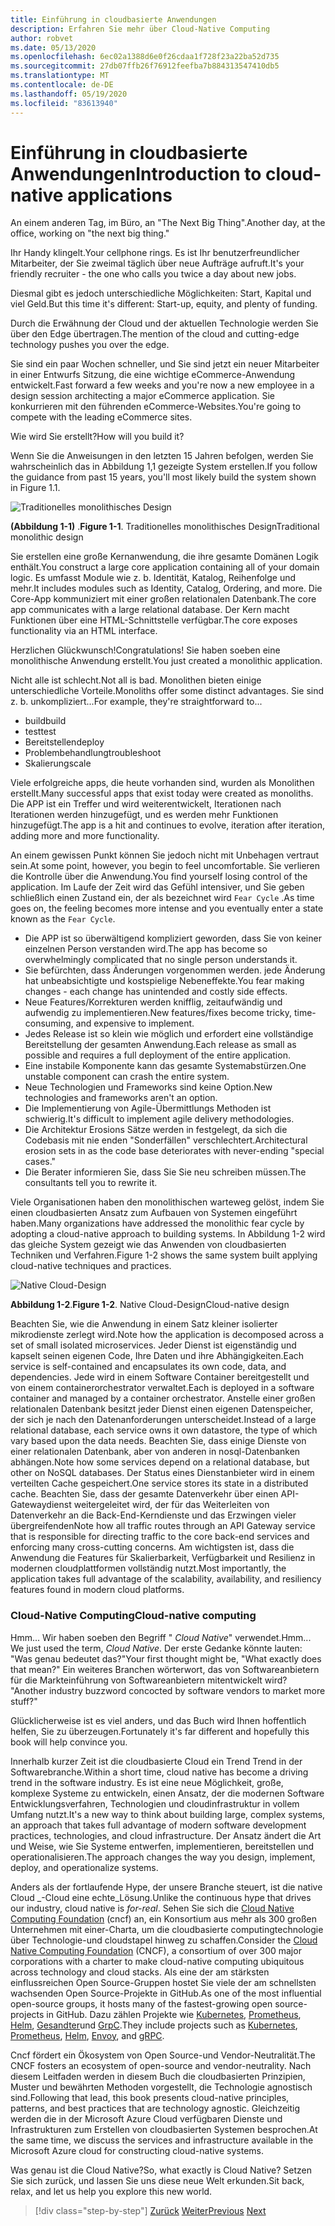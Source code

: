 ```yaml
---
title: Einführung in cloudbasierte Anwendungen
description: Erfahren Sie mehr über Cloud-Native Computing
author: robvet
ms.date: 05/13/2020
ms.openlocfilehash: 6ec02a1388d6e0f26cdaa1f728f23a22ba52d735
ms.sourcegitcommit: 27db07ffb26f76912feefba7b884313547410db5
ms.translationtype: MT
ms.contentlocale: de-DE
ms.lasthandoff: 05/19/2020
ms.locfileid: "83613940"
---
```

# <a name="introduction-to-cloud-native-applications"></a><span data-ttu-id="58220-103">Einführung in cloudbasierte Anwendungen</span><span class="sxs-lookup"><span data-stu-id="58220-103">Introduction to cloud-native applications</span></span>

<span data-ttu-id="58220-104">An einem anderen Tag, im Büro, an "The Next Big Thing".</span><span class="sxs-lookup"><span data-stu-id="58220-104">Another day, at the office, working on "the next big thing."</span></span>

<span data-ttu-id="58220-105">Ihr Handy klingelt.</span><span class="sxs-lookup"><span data-stu-id="58220-105">Your cellphone rings.</span></span> <span data-ttu-id="58220-106">Es ist Ihr benutzerfreundlicher Mitarbeiter, der Sie zweimal täglich über neue Aufträge aufruft.</span><span class="sxs-lookup"><span data-stu-id="58220-106">It's your friendly recruiter - the one who calls you twice a day about new jobs.</span></span>

<span data-ttu-id="58220-107">Diesmal gibt es jedoch unterschiedliche Möglichkeiten: Start, Kapital und viel Geld.</span><span class="sxs-lookup"><span data-stu-id="58220-107">But this time it's different: Start-up, equity, and plenty of funding.</span></span>

<span data-ttu-id="58220-108">Durch die Erwähnung der Cloud und der aktuellen Technologie werden Sie über den Edge übertragen.</span><span class="sxs-lookup"><span data-stu-id="58220-108">The mention of the cloud and cutting-edge technology pushes you over the edge.</span></span>

<span data-ttu-id="58220-109">Sie sind ein paar Wochen schneller, und Sie sind jetzt ein neuer Mitarbeiter in einer Entwurfs Sitzung, die eine wichtige eCommerce-Anwendung entwickelt.</span><span class="sxs-lookup"><span data-stu-id="58220-109">Fast forward a few weeks and you're now a new employee in a design session architecting a major eCommerce application.</span></span> <span data-ttu-id="58220-110">Sie konkurrieren mit den führenden eCommerce-Websites.</span><span class="sxs-lookup"><span data-stu-id="58220-110">You're going to compete with the leading eCommerce sites.</span></span>

<span data-ttu-id="58220-111">Wie wird Sie erstellt?</span><span class="sxs-lookup"><span data-stu-id="58220-111">How will you build it?</span></span>

<span data-ttu-id="58220-112">Wenn Sie die Anweisungen in den letzten 15 Jahren befolgen, werden Sie wahrscheinlich das in Abbildung 1,1 gezeigte System erstellen.</span><span class="sxs-lookup"><span data-stu-id="58220-112">If you follow the guidance from past 15 years, you'll most likely build the system shown in Figure 1.1.</span></span>

![Traditionelles monolithisches Design](./media/monolithic-design.png)

<span data-ttu-id="58220-114">**(Abbildung 1-1)** .</span><span class="sxs-lookup"><span data-stu-id="58220-114">**Figure 1-1**.</span></span> <span data-ttu-id="58220-115">Traditionelles monolithisches Design</span><span class="sxs-lookup"><span data-stu-id="58220-115">Traditional monolithic design</span></span>

<span data-ttu-id="58220-116">Sie erstellen eine große Kernanwendung, die ihre gesamte Domänen Logik enthält.</span><span class="sxs-lookup"><span data-stu-id="58220-116">You construct a large core application containing all of your domain logic.</span></span> <span data-ttu-id="58220-117">Es umfasst Module wie z. b. Identität, Katalog, Reihenfolge und mehr.</span><span class="sxs-lookup"><span data-stu-id="58220-117">It includes modules such as Identity, Catalog, Ordering, and more.</span></span> <span data-ttu-id="58220-118">Die Core-App kommuniziert mit einer großen relationalen Datenbank.</span><span class="sxs-lookup"><span data-stu-id="58220-118">The core app communicates with a large relational database.</span></span> <span data-ttu-id="58220-119">Der Kern macht Funktionen über eine HTML-Schnittstelle verfügbar.</span><span class="sxs-lookup"><span data-stu-id="58220-119">The core exposes functionality via an HTML interface.</span></span>

<span data-ttu-id="58220-120">Herzlichen Glückwunsch!</span><span class="sxs-lookup"><span data-stu-id="58220-120">Congratulations!</span></span>  <span data-ttu-id="58220-121">Sie haben soeben eine monolithische Anwendung erstellt.</span><span class="sxs-lookup"><span data-stu-id="58220-121">You just created a monolithic application.</span></span>

<span data-ttu-id="58220-122">Nicht alle ist schlecht.</span><span class="sxs-lookup"><span data-stu-id="58220-122">Not all is bad.</span></span> <span data-ttu-id="58220-123">Monolithen bieten einige unterschiedliche Vorteile.</span><span class="sxs-lookup"><span data-stu-id="58220-123">Monoliths offer some distinct advantages.</span></span> <span data-ttu-id="58220-124">Sie sind z. b. unkompliziert...</span><span class="sxs-lookup"><span data-stu-id="58220-124">For example, they're straightforward to...</span></span>

- <span data-ttu-id="58220-125">build</span><span class="sxs-lookup"><span data-stu-id="58220-125">build</span></span>
- <span data-ttu-id="58220-126">test</span><span class="sxs-lookup"><span data-stu-id="58220-126">test</span></span>
- <span data-ttu-id="58220-127">Bereitstellen</span><span class="sxs-lookup"><span data-stu-id="58220-127">deploy</span></span>
- <span data-ttu-id="58220-128">Problembehandlung</span><span class="sxs-lookup"><span data-stu-id="58220-128">troubleshoot</span></span>
- <span data-ttu-id="58220-129">Skalierung</span><span class="sxs-lookup"><span data-stu-id="58220-129">scale</span></span>

<span data-ttu-id="58220-130">Viele erfolgreiche apps, die heute vorhanden sind, wurden als Monolithen erstellt.</span><span class="sxs-lookup"><span data-stu-id="58220-130">Many successful apps that exist today were created as monoliths.</span></span> <span data-ttu-id="58220-131">Die APP ist ein Treffer und wird weiterentwickelt, Iterationen nach Iterationen werden hinzugefügt, und es werden mehr Funktionen hinzugefügt.</span><span class="sxs-lookup"><span data-stu-id="58220-131">The app is a hit and continues to evolve, iteration after iteration, adding more and more functionality.</span></span>

<span data-ttu-id="58220-132">An einem gewissen Punkt können Sie jedoch nicht mit Unbehagen vertraut sein.</span><span class="sxs-lookup"><span data-stu-id="58220-132">At some point, however, you begin to feel uncomfortable.</span></span> <span data-ttu-id="58220-133">Sie verlieren die Kontrolle über die Anwendung.</span><span class="sxs-lookup"><span data-stu-id="58220-133">You find yourself losing control of the application.</span></span> <span data-ttu-id="58220-134">Im Laufe der Zeit wird das Gefühl intensiver, und Sie geben schließlich einen Zustand ein, der als bezeichnet wird `Fear Cycle` .</span><span class="sxs-lookup"><span data-stu-id="58220-134">As time goes on, the feeling becomes more intense and you eventually enter a state known as the `Fear Cycle`.</span></span>

- <span data-ttu-id="58220-135">Die APP ist so überwältigend kompliziert geworden, dass Sie von keiner einzelnen Person verstanden wird.</span><span class="sxs-lookup"><span data-stu-id="58220-135">The app has become so overwhelmingly complicated that no single person understands it.</span></span>
- <span data-ttu-id="58220-136">Sie befürchten, dass Änderungen vorgenommen werden. jede Änderung hat unbeabsichtigte und kostspielige Nebeneffekte.</span><span class="sxs-lookup"><span data-stu-id="58220-136">You fear making changes - each change has unintended and costly side effects.</span></span>
- <span data-ttu-id="58220-137">Neue Features/Korrekturen werden knifflig, zeitaufwändig und aufwendig zu implementieren.</span><span class="sxs-lookup"><span data-stu-id="58220-137">New features/fixes become tricky, time-consuming, and expensive to implement.</span></span>
- <span data-ttu-id="58220-138">Jedes Release ist so klein wie möglich und erfordert eine vollständige Bereitstellung der gesamten Anwendung.</span><span class="sxs-lookup"><span data-stu-id="58220-138">Each release as small as possible and requires a full deployment of the entire application.</span></span>
- <span data-ttu-id="58220-139">Eine instabile Komponente kann das gesamte Systemabstürzen.</span><span class="sxs-lookup"><span data-stu-id="58220-139">One unstable component can crash the entire system.</span></span>
- <span data-ttu-id="58220-140">Neue Technologien und Frameworks sind keine Option.</span><span class="sxs-lookup"><span data-stu-id="58220-140">New technologies and frameworks aren't an option.</span></span>
- <span data-ttu-id="58220-141">Die Implementierung von Agile-Übermittlungs Methoden ist schwierig.</span><span class="sxs-lookup"><span data-stu-id="58220-141">It's difficult to implement agile delivery methodologies.</span></span>
- <span data-ttu-id="58220-142">Die Architektur Erosions Sätze werden in festgelegt, da sich die Codebasis mit nie enden "Sonderfällen" verschlechtert.</span><span class="sxs-lookup"><span data-stu-id="58220-142">Architectural erosion sets in as the code base deteriorates with never-ending "special cases."</span></span>
- <span data-ttu-id="58220-143">Die Berater informieren Sie, dass Sie Sie neu schreiben müssen.</span><span class="sxs-lookup"><span data-stu-id="58220-143">The consultants tell you to rewrite it.</span></span>

<span data-ttu-id="58220-144">Viele Organisationen haben den monolithischen warteweg gelöst, indem Sie einen cloudbasierten Ansatz zum Aufbauen von Systemen eingeführt haben.</span><span class="sxs-lookup"><span data-stu-id="58220-144">Many organizations have addressed the monolithic fear cycle by adopting a cloud-native approach to building systems.</span></span> <span data-ttu-id="58220-145">In Abbildung 1-2 wird das gleiche System gezeigt wie das Anwenden von cloudbasierten Techniken und Verfahren.</span><span class="sxs-lookup"><span data-stu-id="58220-145">Figure 1-2 shows the same system built applying cloud-native techniques and practices.</span></span>

![Native Cloud-Design](./media/cloud-native-design.png)

<span data-ttu-id="58220-147">**Abbildung 1-2**.</span><span class="sxs-lookup"><span data-stu-id="58220-147">**Figure 1-2**.</span></span> <span data-ttu-id="58220-148">Native Cloud-Design</span><span class="sxs-lookup"><span data-stu-id="58220-148">Cloud-native design</span></span>

<span data-ttu-id="58220-149">Beachten Sie, wie die Anwendung in einem Satz kleiner isolierter mikrodienste zerlegt wird.</span><span class="sxs-lookup"><span data-stu-id="58220-149">Note how the application is decomposed across a set of small isolated microservices.</span></span> <span data-ttu-id="58220-150">Jeder Dienst ist eigenständig und kapselt seinen eigenen Code, Ihre Daten und ihre Abhängigkeiten.</span><span class="sxs-lookup"><span data-stu-id="58220-150">Each service is self-contained and encapsulates its own code, data, and dependencies.</span></span> <span data-ttu-id="58220-151">Jede wird in einem Software Container bereitgestellt und von einem containerorchestrator verwaltet.</span><span class="sxs-lookup"><span data-stu-id="58220-151">Each is deployed in a software container and managed by a container orchestrator.</span></span> <span data-ttu-id="58220-152">Anstelle einer großen relationalen Datenbank besitzt jeder Dienst einen eigenen Datenspeicher, der sich je nach den Datenanforderungen unterscheidet.</span><span class="sxs-lookup"><span data-stu-id="58220-152">Instead of a large relational database, each service owns it own datastore, the type of which vary based upon the data needs.</span></span> <span data-ttu-id="58220-153">Beachten Sie, dass einige Dienste von einer relationalen Datenbank, aber von anderen in nosql-Datenbanken abhängen.</span><span class="sxs-lookup"><span data-stu-id="58220-153">Note how some services depend on a relational database, but other on NoSQL databases.</span></span> <span data-ttu-id="58220-154">Der Status eines Dienstanbieter wird in einem verteilten Cache gespeichert.</span><span class="sxs-lookup"><span data-stu-id="58220-154">One service stores its state in a distributed cache.</span></span> <span data-ttu-id="58220-155">Beachten Sie, dass der gesamte Datenverkehr über einen API-Gatewaydienst weitergeleitet wird, der für das Weiterleiten von Datenverkehr an die Back-End-Kerndienste und das Erzwingen vieler übergreifenden</span><span class="sxs-lookup"><span data-stu-id="58220-155">Note how all traffic routes through an API Gateway service that is responsible for directing traffic to the core back-end services and enforcing many cross-cutting concerns.</span></span> <span data-ttu-id="58220-156">Am wichtigsten ist, dass die Anwendung die Features für Skalierbarkeit, Verfügbarkeit und Resilienz in modernen cloudplattformen vollständig nutzt.</span><span class="sxs-lookup"><span data-stu-id="58220-156">Most importantly, the application takes full advantage of the scalability, availability, and resiliency features found in modern cloud platforms.</span></span>

### <a name="cloud-native-computing"></a><span data-ttu-id="58220-157">Cloud-Native Computing</span><span class="sxs-lookup"><span data-stu-id="58220-157">Cloud-native computing</span></span>

<span data-ttu-id="58220-158">Hmm... Wir haben soeben den Begriff " _Cloud Native_" verwendet.</span><span class="sxs-lookup"><span data-stu-id="58220-158">Hmm... We just used the term, _Cloud Native_.</span></span> <span data-ttu-id="58220-159">Der erste Gedanke könnte lauten: "Was genau bedeutet das?"</span><span class="sxs-lookup"><span data-stu-id="58220-159">Your first thought might be, "What exactly does that mean?"</span></span> <span data-ttu-id="58220-160">Ein weiteres Branchen wörterwort, das von Softwareanbietern für die Markteinführung von Softwareanbietern mitentwickelt wird? "</span><span class="sxs-lookup"><span data-stu-id="58220-160">Another industry buzzword concocted by software vendors to market more stuff?"</span></span>

<span data-ttu-id="58220-161">Glücklicherweise ist es viel anders, und das Buch wird Ihnen hoffentlich helfen, Sie zu überzeugen.</span><span class="sxs-lookup"><span data-stu-id="58220-161">Fortunately it's far different and hopefully this book will help convince you.</span></span>

<span data-ttu-id="58220-162">Innerhalb kurzer Zeit ist die cloudbasierte Cloud ein Trend Trend in der Softwarebranche.</span><span class="sxs-lookup"><span data-stu-id="58220-162">Within a short time, cloud native has become a driving trend in the software industry.</span></span> <span data-ttu-id="58220-163">Es ist eine neue Möglichkeit, große, komplexe Systeme zu entwickeln, einen Ansatz, der die modernen Software Entwicklungsverfahren, Technologien und cloudinfrastruktur in vollem Umfang nutzt.</span><span class="sxs-lookup"><span data-stu-id="58220-163">It's a new way to think about building large, complex systems, an approach that takes full advantage of modern software development practices, technologies, and cloud infrastructure.</span></span> <span data-ttu-id="58220-164">Der Ansatz ändert die Art und Weise, wie Sie Systeme entwerfen, implementieren, bereitstellen und operationalisieren.</span><span class="sxs-lookup"><span data-stu-id="58220-164">The approach changes the way you design, implement, deploy, and operationalize systems.</span></span>

<span data-ttu-id="58220-165">Anders als der fortlaufende Hype, der unsere Branche steuert, ist die native Cloud _-Cloud eine echte_Lösung.</span><span class="sxs-lookup"><span data-stu-id="58220-165">Unlike the continuous hype that drives our industry, cloud native is _for-real_.</span></span> <span data-ttu-id="58220-166">Sehen Sie sich die [Cloud Native Computing Foundation](https://www.cncf.io/) (cncf) an, ein Konsortium aus mehr als 300 großen Unternehmen mit einer-Charta, um die cloudbasierte computingtechnologie über Technologie-und cloudstapel hinweg zu schaffen.</span><span class="sxs-lookup"><span data-stu-id="58220-166">Consider the [Cloud Native Computing Foundation](https://www.cncf.io/) (CNCF), a consortium of over 300 major corporations with a charter to make cloud-native computing ubiquitous across technology and cloud stacks.</span></span> <span data-ttu-id="58220-167">Als eine der am stärksten einflussreichen Open Source-Gruppen hostet Sie viele der am schnellsten wachsenden Open Source-Projekte in GitHub.</span><span class="sxs-lookup"><span data-stu-id="58220-167">As one of the most influential open-source groups, it hosts many of the fastest-growing open source-projects in GitHub.</span></span> <span data-ttu-id="58220-168">Dazu zählen Projekte wie [Kubernetes](https://kubernetes.io/), [Prometheus](https://prometheus.io/), [Helm](https://helm.sh/), [Gesandter](https://www.envoyproxy.io/)und [GrpC](https://grpc.io/).</span><span class="sxs-lookup"><span data-stu-id="58220-168">They include projects such as [Kubernetes](https://kubernetes.io/), [Prometheus](https://prometheus.io/), [Helm](https://helm.sh/), [Envoy](https://www.envoyproxy.io/), and [gRPC](https://grpc.io/).</span></span>

<span data-ttu-id="58220-169">Cncf fördert ein Ökosystem von Open Source-und Vendor-Neutralität.</span><span class="sxs-lookup"><span data-stu-id="58220-169">The CNCF fosters an ecosystem of open-source and vendor-neutrality.</span></span> <span data-ttu-id="58220-170">Nach diesem Leitfaden werden in diesem Buch die cloudbasierten Prinzipien, Muster und bewährten Methoden vorgestellt, die Technologie agnostisch sind.</span><span class="sxs-lookup"><span data-stu-id="58220-170">Following that lead, this book presents cloud-native principles, patterns, and best practices that are technology agnostic.</span></span> <span data-ttu-id="58220-171">Gleichzeitig werden die in der Microsoft Azure Cloud verfügbaren Dienste und Infrastrukturen zum Erstellen von cloudbasierten Systemen besprochen.</span><span class="sxs-lookup"><span data-stu-id="58220-171">At the same time, we discuss the services and infrastructure available in the Microsoft Azure cloud for constructing cloud-native systems.</span></span>

<span data-ttu-id="58220-172">Was genau ist die Cloud Native?</span><span class="sxs-lookup"><span data-stu-id="58220-172">So, what exactly is Cloud Native?</span></span> <span data-ttu-id="58220-173">Setzen Sie sich zurück, und lassen Sie uns diese neue Welt erkunden.</span><span class="sxs-lookup"><span data-stu-id="58220-173">Sit back, relax, and let us help you explore this new world.</span></span>

>[!div class="step-by-step"]
><span data-ttu-id="58220-174">[Zurück](index.md)
>[Weiter](definition.md)</span><span class="sxs-lookup"><span data-stu-id="58220-174">[Previous](index.md)
[Next](definition.md)</span></span>

